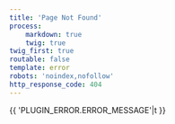 ```yaml
---
title: 'Page Not Found'
process:
    markdown: true
    twig: true
twig_first: true
routable: false
template: error
robots: 'noindex,nofollow'
http_response_code: 404
---
```


{{ 'PLUGIN_ERROR.ERROR_MESSAGE'|t }}

